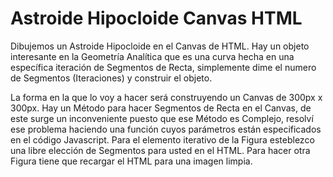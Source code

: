 # Astroide Hipocloide Canvas HTML 
Dibujemos un Astroide Hipocloide en el Canvas de HTML. Hay un objeto interesante en la Geometría Analítica que es una curva hecha en una específica iteración de Segmentos de Recta, simplemente dime el numero de Segmentos (Iteraciones) y construir el objeto.

La forma en la que lo voy a hacer será construyendo un Canvas de 300px x 300px. Hay un Método para hacer Segmentos de Recta en el Canvas, de este surge un inconveniente puesto que ese Método es Complejo, resolví ese problema haciendo una función cuyos parámetros están especificados en el código Javascript. Para el elemento iterativo de la Figura esteblezco una libre elección de Segmentos para usted en el HTML. Para hacer otra Figura tiene que recargar el HTML para una imagen limpia.
